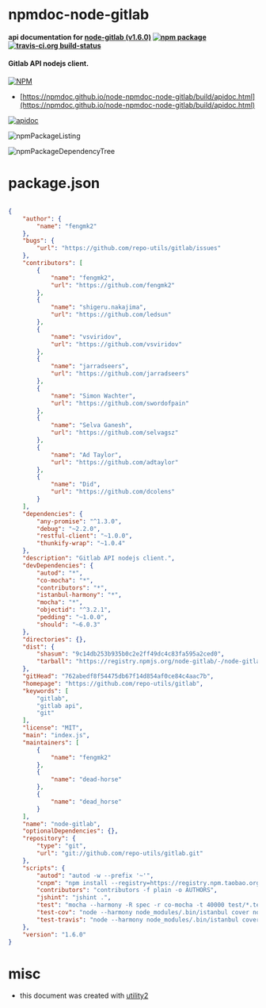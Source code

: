 # npmdoc-node-gitlab

#### api documentation for  [node-gitlab (v1.6.0)](https://github.com/repo-utils/gitlab)  [![npm package](https://img.shields.io/npm/v/npmdoc-node-gitlab.svg?style=flat-square)](https://www.npmjs.org/package/npmdoc-node-gitlab) [![travis-ci.org build-status](https://api.travis-ci.org/npmdoc/node-npmdoc-node-gitlab.svg)](https://travis-ci.org/npmdoc/node-npmdoc-node-gitlab)

#### Gitlab API nodejs client.

[![NPM](https://nodei.co/npm/node-gitlab.png?downloads=true&downloadRank=true&stars=true)](https://www.npmjs.com/package/node-gitlab)

- [https://npmdoc.github.io/node-npmdoc-node-gitlab/build/apidoc.html](https://npmdoc.github.io/node-npmdoc-node-gitlab/build/apidoc.html)

[![apidoc](https://npmdoc.github.io/node-npmdoc-node-gitlab/build/screenCapture.buildCi.browser.%252Ftmp%252Fbuild%252Fapidoc.html.png)](https://npmdoc.github.io/node-npmdoc-node-gitlab/build/apidoc.html)

![npmPackageListing](https://npmdoc.github.io/node-npmdoc-node-gitlab/build/screenCapture.npmPackageListing.svg)

![npmPackageDependencyTree](https://npmdoc.github.io/node-npmdoc-node-gitlab/build/screenCapture.npmPackageDependencyTree.svg)



# package.json

```json

{
    "author": {
        "name": "fengmk2"
    },
    "bugs": {
        "url": "https://github.com/repo-utils/gitlab/issues"
    },
    "contributors": [
        {
            "name": "fengmk2",
            "url": "https://github.com/fengmk2"
        },
        {
            "name": "shigeru.nakajima",
            "url": "https://github.com/ledsun"
        },
        {
            "name": "vsviridov",
            "url": "https://github.com/vsviridov"
        },
        {
            "name": "jarradseers",
            "url": "https://github.com/jarradseers"
        },
        {
            "name": "Simon Wachter",
            "url": "https://github.com/swordofpain"
        },
        {
            "name": "Selva Ganesh",
            "url": "https://github.com/selvagsz"
        },
        {
            "name": "Ad Taylor",
            "url": "https://github.com/adtaylor"
        },
        {
            "name": "Did",
            "url": "https://github.com/dcolens"
        }
    ],
    "dependencies": {
        "any-promise": "^1.3.0",
        "debug": "~2.2.0",
        "restful-client": "~1.0.0",
        "thunkify-wrap": "~1.0.4"
    },
    "description": "Gitlab API nodejs client.",
    "devDependencies": {
        "autod": "*",
        "co-mocha": "*",
        "contributors": "*",
        "istanbul-harmony": "*",
        "mocha": "*",
        "objectid": "^3.2.1",
        "pedding": "~1.0.0",
        "should": "~6.0.3"
    },
    "directories": {},
    "dist": {
        "shasum": "9c14db253b935b0c2e2ff49dc4c83fa595a2ced0",
        "tarball": "https://registry.npmjs.org/node-gitlab/-/node-gitlab-1.6.0.tgz"
    },
    "gitHead": "762abedf8f54475db67f14d854af0ce84c4aac7b",
    "homepage": "https://github.com/repo-utils/gitlab",
    "keywords": [
        "gitlab",
        "gitlab api",
        "git"
    ],
    "license": "MIT",
    "main": "index.js",
    "maintainers": [
        {
            "name": "fengmk2"
        },
        {
            "name": "dead-horse"
        },
        {
            "name": "dead_horse"
        }
    ],
    "name": "node-gitlab",
    "optionalDependencies": {},
    "repository": {
        "type": "git",
        "url": "git://github.com/repo-utils/gitlab.git"
    },
    "scripts": {
        "autod": "autod -w --prefix '~'",
        "cnpm": "npm install --registry=https://registry.npm.taobao.org",
        "contributors": "contributors -f plain -o AUTHORS",
        "jshint": "jshint .",
        "test": "mocha --harmony -R spec -r co-mocha -t 40000 test/*.test.js",
        "test-cov": "node --harmony node_modules/.bin/istanbul cover node_modules/.bin/_mocha -- -r co-mocha -t 40000 test/*.test.js",
        "test-travis": "node --harmony node_modules/.bin/istanbul cover node_modules/.bin/_mocha --report lcovonly -- -r co-mocha -t 40000 test/*.test.js"
    },
    "version": "1.6.0"
}
```



# misc
- this document was created with [utility2](https://github.com/kaizhu256/node-utility2)
